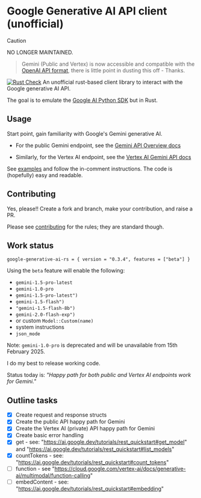 # Google Generative AI API client (unofficial)

> [!CAUTION]
> NO LONGER MAINTAINED.

> Gemini (Public and Vertex) is now accessible and compatible with the [OpenAI API format](https://ai.google.dev/gemini-api/docs/openai), there is little point in dusting this off - Thanks. 

[![Rust Check](https://github.com/avastmick/google-generative-ai-rs/actions/workflows/rust-check.yml/badge.svg)](https://github.com/avastmick/google-generative-ai-rs/actions/workflows/rust-check.yml)
An unofficial rust-based client library to interact with the Google generative AI API.

The goal is to emulate the [Google AI Python SDK](https://github.com/google/generative-ai-python) but in Rust.


## Usage

Start point, gain familiarity with Google's Gemini generative AI.

- For the public Gemini endpoint, see the [Gemini API Overview docs](https://ai.google.dev/docs/gemini_api_overview)

- Similarly, for the Vertex AI endpoint, see the [Vertex AI Gemini API docs](https://cloud.google.com/vertex-ai/docs/generative-ai/model-reference/gemini#text_1)

See [examples](examples) and follow the in-comment instructions. The code is (hopefully) easy and readable.

## Contributing

Yes, please!! Create a fork and branch, make your contribution, and raise a PR.

Please see [contributing](CONTRIBUTING.md) for the rules; they are standard though.

## Work status

```
google-generative-ai-rs = { version = "0.3.4", features = ["beta"] }
```

Using the `beta` feature will enable the following:

- `gemini-1.5-pro-latest`
- `gemini-1.0-pro`
- `gemini-1.5-pro-latest")`
- `gemini-1.5-flash")`
- `"gemini-1.5-flash-8b")`
- `gemini-2.0-flash-exp")`
- or custom `Model::Custom(name)`
- system instructions
- `json_mode`

Note: `gemini-1.0-pro` is deprecated and will be unavailable from 15th February 2025.

I do my best to release working code.

Status today is: *"Happy path for both public and Vertex AI endpoints work for Gemini."*

## Outline tasks

- [X] Create request and response structs
- [X] Create the public API happy path for Gemini
- [X] Create the Vertex AI (private) API happy path for Gemini
- [X] Create basic error handling
- [X] get - see: "<https://ai.google.dev/tutorials/rest_quickstart#get_model>" and "<https://ai.google.dev/tutorials/rest_quickstart#list_models>"
- [X] countTokens - see: "<https://ai.google.dev/tutorials/rest_quickstart#count_tokens>"
- [ ] function - see "<https://cloud.google.com/vertex-ai/docs/generative-ai/multimodal/function-calling>"
- [ ] embedContent - see: "<https://ai.google.dev/tutorials/rest_quickstart#embedding>"
